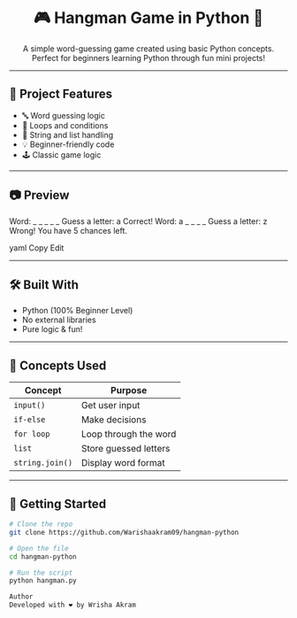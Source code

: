 <h1 align="center">🎮 Hangman Game in Python 🐍</h1>

<p align="center">
  A simple word-guessing game created using basic Python concepts.<br>
  Perfect for beginners learning Python through fun mini projects!
</p>

---

## 📌 Project Features

- 🔤 Word guessing logic
- 🔁 Loops and conditions
- 🧠 String and list handling
- 💡 Beginner-friendly code
- 🕹️ Classic game logic

---

## 📷 Preview

Word: _ _ _ _ _ Guess a letter: a Correct! Word: a _ _ _ _ Guess a letter: z Wrong! You have 5 chances left.

yaml
Copy
Edit

---

## 🛠️ Built With

- Python (100% Beginner Level)
- No external libraries
- Pure logic & fun!

---

## 🧠 Concepts Used

| Concept        | Purpose                         |
|----------------|----------------------------------|
| `input()`      | Get user input                  |
| `if-else`      | Make decisions                  |
| `for loop`     | Loop through the word           |
| `list`         | Store guessed letters           |
| `string.join()`| Display word format             |

---

## 🚀 Getting Started

```bash
# Clone the repo
git clone https://github.com/Warishaakram09/hangman-python

# Open the file
cd hangman-python

# Run the script
python hangman.py

Author
Developed with ❤️ by Wrisha Akram
